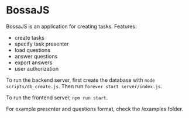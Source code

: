 # BossaJS

BossaJS is an application for creating tasks. Features:
* create tasks
* specify task presenter
* load questions
* answer questions
* export answers
* user authorization

To run the backend server, first create the database with `node scripts/db_create.js`. Then run `forever start server/index.js`.

To run the frontend server, `npm run start`.

For example presenter and questions format, check the /examples folder.

